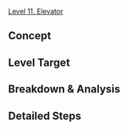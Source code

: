 [Level 11. Elevator](https://ethernaut.openzeppelin.com/level/0x6DcE47e94Fa22F8E2d8A7FDf538602B1F86aBFd2)

## Concept



## Level Target



## Breakdown & Analysis



## Detailed Steps

